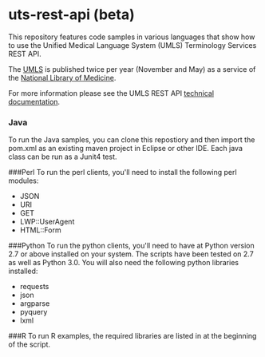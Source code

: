 # uts-rest-api (beta)
This repository features code samples in various languages that show how to use the Unified Medical Language System (UMLS) Terminology Services REST API.

The [UMLS](http://www.nlm.nih.gov/research/umls) is published twice per year (November and May) as a service of the [National Library of Medicine](http://www.nlm.nih.gov).

For more information please see the UMLS REST API [technical documentation](https://documentation.uts.nlm.nih.gov/rest/home.html).

### Java
To run the Java samples, you can clone this repostiory and then import the pom.xml as an existing maven project in Eclipse or other IDE.  Each java class can be run as a Junit4 test.

###Perl
To run the perl clients, you'll need to install the following perl modules:
*   JSON
*   URI 
*   GET
*   LWP::UserAgent
*   HTML::Form

###Python
To run the python clients, you'll need to have at Python version 2.7 or above installed on your system.  The scripts have been tested on 2.7 as well as Python 3.0.  You will also need the following python libraries installed:
*   requests
*   json
*   argparse
*   pyquery
*   lxml

###R
To run R examples, the required libraries are listed in at the beginning of the script.
